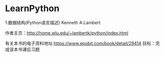 # LearnPython
1.数据结构(Python语言描述) Kenneth A.Lambert

作者主页：http://home.wlu.edu/~lambertk/python/index.html

有关本书的电子资料地址:https://www.epubit.com/book/detail/29414
目标：完成该本书课后习题

